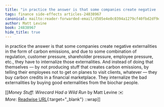 ```yaml
---
title: "in practice the answer is that some companies create negative ..."
tags: finance side-effects articles-24838967
canonical: mailto:reader-forwarded-email/d505e4e0c0394a1279cf40fbd2df9d97
author: Matt Levine
book: 24838967
hide_title: true
---
```


in practice the answer is that some companies create negative externalities in the form of carbon emissions, and due to some combination of regulation, customer pressure, shareholder pressure, employee pressure, etc., they have to internalize those externalities. And instead of doing that themselves — by not producing stuff that creates carbon emissions, by telling their employees not to get on planes to visit clients, whatever — they buy carbon credits in a financial marketplace. They internalize the bad externalities by buying good externalities from the biochar people.


[[<cite>_Money Stuff: Wirecard Had a Wild Run_</cite> by Matt Levine ✉️<br>
_More_: [Readwise URL](https://readwise.io/open/483720297){:target="_blank"}
::wrap]]